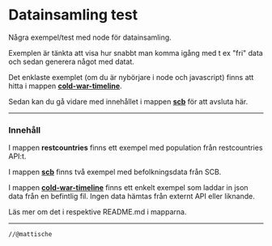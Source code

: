 # Datainsamling test

Några exempel/test med node för datainsamling.

Exemplen är tänkta att visa hur snabbt man komma igång med t ex "fri" data och sedan generera något med datat.

Det enklaste exemplet (om du är nybörjare i node och javascript) finns att hitta i mappen **[cold-war-timeline](https://github.com/mattische/exempel-datainsamling/tree/main/cold-war-timeline)**. 

Sedan kan du gå vidare med innehållet i mappen **[scb](https://github.com/mattische/exempel-datainsamling/tree/main/scb)** för att avsluta här.

---

### Innehåll

I mappen **restcountries** finns ett exempel med population från restcountries API:t.

I mappen **[scb](https://github.com/mattische/exempel-datainsamling/tree/main/scb)** finns två exempel med befolkningsdata från SCB.

I mappen **[cold-war-timeline](https://github.com/mattische/exempel-datainsamling/tree/main/cold-war-timeline)** finns ett enkelt exempel som laddar in json data från en befintlig fil.
Ingen data hämtas från externt API eller liknande.

Läs mer om det i respektive README.md i mapparna.

---





```
//@mattische
````
